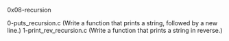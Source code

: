 0x08-recursion

0-puts_recursion.c (Write a function that prints a string, followed by a new line.)
1-print_rev_recursion.c (Write a function that prints a string in reverse.)

